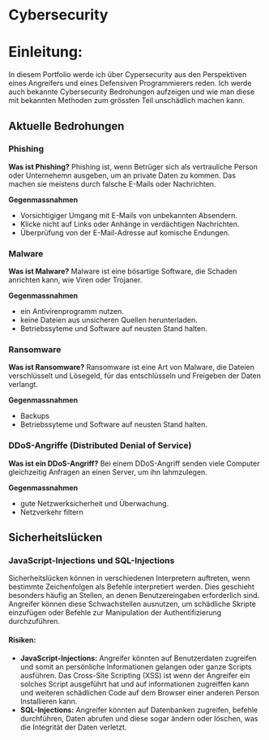 # Cybersecurity

# Einleitung:
In diesem Portfolio werde ich über Cypersecurity aus den Perspektiven eines Angreifers und eines Defensiven Programmierers reden. Ich werde auch bekannte Cybersecurity Bedrohungen aufzeigen und wie man diese mit bekannten Methoden zum grössten Teil unschädlich machen kann.

## Aktuelle Bedrohungen

### Phishing
**Was ist Phishing?**
Phishing ist, wenn Betrüger sich als vertrauliche Person oder Unternehemn ausgeben, um an private Daten zu kommen. Das machen sie meistens durch falsche E-Mails oder Nachrichten.

**Gegenmassnahmen**
- Vorsichtigiger Umgang mit E-Mails von unbekannten Absendern.
- Klicke nicht auf Links oder Anhänge in verdächtigen Nachrichten.
- Überprüfung von der E-Mail-Adresse auf komische Endungen.

### Malware
**Was ist Malware?**
Malware ist eine bösartige Software, die Schaden anrichten kann, wie Viren oder Trojaner.

**Gegenmassnahmen**
- ein Antivirenprogramm nutzen.
- keine Dateien aus unsicheren Quellen herunterladen.
- Betriebssyteme und Software auf neusten Stand halten.

### Ransomware
**Was ist Ransomware?**
Ransomware ist eine Art von Malware, die Dateien verschlüsselt und Lösegeld, für das entschlüsseln und Freigeben der Daten verlangt.

**Gegenmassnahmen**
- Backups
- Betriebssyteme und Software auf neusten Stand halten.

### DDoS-Angriffe (Distributed Denial of Service)
**Was ist ein DDoS-Angriff?**
Bei einem DDoS-Angriff senden viele Computer gleichzeitig Anfragen an einen Server, um ihn lahmzulegen.

**Gegenmassnahmen**
- gute Netzwerksicherheit und Überwachung.
- Netzverkehr filtern



## Sicherheitslücken
### JavaScript-Injections und SQL-Injections

Sicherheitslücken können in verschiedenen Interpretern auftreten, wenn bestimmte Zeichenfolgen als Befehle interpretiert werden. Dies geschieht besonders häufig an Stellen, an denen Benutzereingaben erforderlich sind. Angreifer können diese Schwachstellen ausnutzen, um schädliche Skripte einzufügen oder Befehle zur Manipulation der Authentifizierung durchzuführen.

#### Risiken:

- **JavaScript-Injections:** Angreifer könnten auf Benutzerdaten zugreifen und somit an persönliche Informationen gelangen oder ganze Scripts ausführen.
Das Cross-Site Scripting (XSS) ist wenn der Angreifer ein solches Script ausgeführt hat und auf informationen zugreiffen kann und weiteren schädlichen Code auf dem Browser einer anderen Person Installieren kann.
- **SQL-Injections:** Angreifer könnten auf Datenbanken zugreifen, befehle durchführen, Daten abrufen und diese sogar ändern oder löschen, was die Integrität der Daten verletzt.
